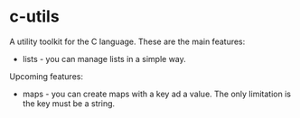 # c-utils

A utility toolkit for the C language. These are the main features:

* lists - you can manage lists in a simple way.

Upcoming features:

* maps - you can create maps with a key ad a value. The only limitation is the
key must be a string.
